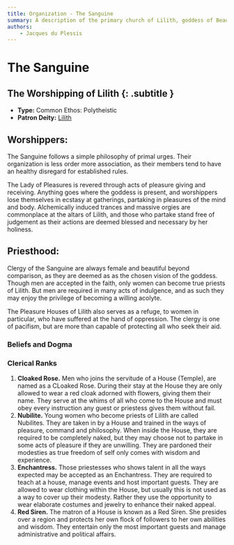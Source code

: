```yaml
---
title: Organization - The Sanguine
summary: A description of the primary church of Lilith, goddess of Beauty and Lust.
authors:
    - Jacques du Plessis
---
```

# The Sanguine
## The Worshipping of Lilith {: .subtitle }

* **Type:** Common Ethos: Polytheistic
* **Patron Deity:** [Lilith](/religion/deities/lilith)

## Worshippers:
The Sanguine follows a simple philosophy of primal urges. Their organization is less order more association, as their members tend to have an healthy disregard for established rules.

The Lady of Pleasures is revered through acts of pleasure giving and receiving. Anything goes where the goddess is present, and worshippers lose themselves in ecstasy at gatherings, partaking in pleasures of the mind and body. Alchemically induced trances and massive orgies are commonplace at the altars of Lilith, and those who partake stand free of judgement as their actions are deemed blessed and necessary by her holiness.

## Priesthood:
Clergy of the Sanguine are always female and beautiful beyond comparison, as they are deemed as as the chosen vision of the goddess. Though men are accepted in the faith, only women can become true priests of Lilith. But men are required in many acts of indulgence, and as such they may enjoy the privilege of becoming a willing acolyte.

The Pleasure Houses of Lilith also serves as a refuge, to women in particular, who have suffered at the hand of oppression. The clergy is one of pacifism, but are more than capable of protecting all who seek their aid.

### Beliefs and Dogma

### Clerical Ranks
1. **Cloaked Rose.** Men who joins the servitude of a House (Temple), are named as a CLoaked Rose. During their stay at the House they are only allowed to wear a red cloak adorned with flowers, giving them their name. They serve at the whims of all who come to the House and must obey every instruction any guest or priestess gives them without fail.
2. **Nubilite.** Young women who become priests of Lilith are called Nubilites. They are taken in by a House and trained in the ways of pleasure, command and philosophy. When inside the House, they are required to be completely naked, but they may choose not to partake in some acts of pleasure if they are unwilling. They are pardoned their modesties as true freedom of self only comes with wisdom and experience.
3. **Enchantress.** Those priestesses who shows talent in all the ways expected may be accepted as an Enchantress. They are required to teach at a house, manage events and host important guests. They are allowed to wear clothing within the House, but usually this is not used as a way to cover up their modesty. Rather they use the opportunity to wear elaborate costumes and jewelry to enhance their naked appeal.
4. **Red Siren.** The matron of a House is known as a Red Siren. She presides over a region and protects her own flock of followers to her own abilities and wisdom. They entertain only the most important guests and manage administrative and political affairs. 